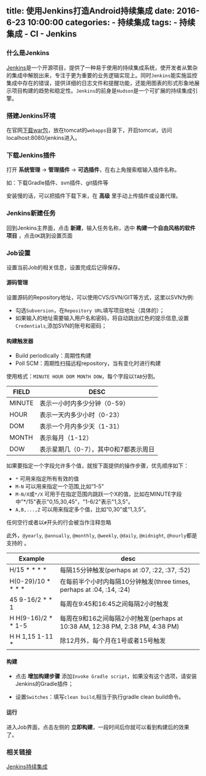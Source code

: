 
title: 使用Jenkins打造Android持续集成
date: 2016-6-23 10:00:00
categories:
    - 持续集成
tags:
    - 持续集成
    - CI
    - Jenkins
---

### 什么是Jenkins

 [Jenkins](https://jenkins.io/index.html)是一个开源项目，提供了一种易于使用的持续集成系统，使开发者从繁杂的集成中解脱出来，专注于更为重要的业务逻辑实现上。同时`Jenkins`能实施监控集成中存在的错误，提供详细的日志文件和提醒功能，还能用图表的形式形象地展示项目构建的趋势和稳定性。`Jenkins`的前身是`Hudson`是一个可扩展的持续集成引擎。

<!-- more -->

### 搭建Jenkins环境 

在官网[下载war包](https://jenkins.io/index.html)，放在tomcat的`webapps`目录下，开启tomcat，访问localhost:8080/jenkins进入。

### 下载Jenkins插件

打开 **系统管理** -> **管理插件** -> **可选插件**，在右上角搜索框输入插件名称。

如：下载Gradle插件、svn插件、git插件等

安装慢的话，可以把插件下载下来，在 **高级** 里手动上传插件或设置代理。

### Jenkins新建任务

 回到Jenkins主界面，点击 **新建**，输入任务名称，选中 **构建一个自由风格的软件项目** ，点击`OK`跳到设置页面

### Job设置

设置当前Job的相关信息，设置完成后记得保存。

#### 源码管理

设置源码的Repository地址，可以使用CVS/SVN/GIT等方式，这里以SVN为例:

* 勾选`Subversion`，在`Repository URL`填写项目地址（具体的）；
* 如果输入的地址需要输入用户名和密码，将自动跳出红色的提示信息,设置`Credentials`,添加SVN的账号和密码；

#### 构建触发器

* Build periodically：周期性构建
* Poll SCM：周期性扫描远程repository，当有变化时进行构建

使用格式：`MINUTE HOUR DOM MONTH DOW`，每个字段以`TAB`分割。

|FIELD|DESC|
|-----|----|
|MINUTE |	表示一小时内多少分钟（0-59）  |
|HOUR	|   表示一天内多少小时（0-23）  |
|DOM	|   表示一个月内多少天（1-31）  |
|MONTH	|   表示每月（1-12）  |
|DOW	|   表示星期几（0-7），其中0和7都表示周日   |

如果要指定一个字段允许多个值，就按下面提供的操作步骤，优先顺序如下：

* `*` 可用来指定所有有效的值
* `M-N` 可以用来指定一个范围,比如“1-5”
* `M-N/X`或`*/X` 可用于在指定范围内跳跃一个X的值，比如在MINUTE字段中"*/15"表示"0,15,30,45"，"1-6/2"表示"1,3,5"。
* `A,B,...,Z` 可以用来指定多个值，比如“0,30”或“1,3,5”。

任何空行或者以`#`开头的行会被当作注释忽略

此外，`@yearly`, `@annually`, `@monthly`, `@weekly`, `@daily`, `@midnight`, `@hourly`都是支持的 。

|Example|desc|
|----|----|
| H/15 * * * *          | 每隔15分钟触发(perhaps at :07, :22, :37, :52)|
| H(0-29)/10 * * * *    | 在每前半个小时内每隔10分钟触发(three times, perhaps at :04, :14, :24)|
| 45 9-16/2 * * 1       | 每周在9:45和16:45之间每隔2小时触发|
| H H(9-16)/2 * * 1-5   | 每周在9和16之间每隔2小时触发(perhaps at 10:38 AM, 12:38 PM, 2:38 PM, 4:38 PM)|
| H H 1,15 1-11 *       | 除12月外，每个月在1号或者15号触发|

####  构建

* 点击 **增加构建步骤** 添加`Invoke Gradle script`，如果没有这个选项，请安装Jenkins的Gradle插件；

* 设置`Switches`：填写`clean build`,相当于执行gradle clean build命令。

#### 运行

进入Job界面，点击左侧的 **立即构建**，一段时间后你就可以看到构建后的效果了。 

### 相关链接

[Jenkins持续集成](http://www.cnblogs.com/zz0412/tag/jenkins/)
